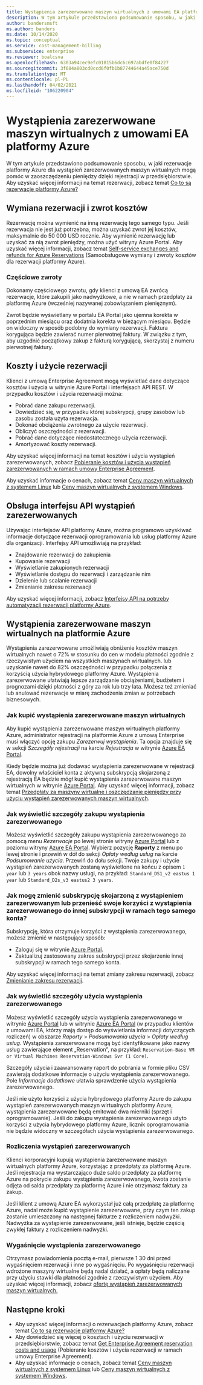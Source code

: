 ```yaml
---
title: Wystąpienia zarezerwowane maszyn wirtualnych z umowami EA platformy Azure
description: W tym artykule przedstawiono podsumowanie sposobu, w jaki rezerwacje platformy Azure dla wystąpień zarezerwowanych maszyn wirtualnych mogą pomóc w zaoszczędzeniu pieniędzy dzięki rejestracji w przedsiębiorstwie.
author: bandersmsft
ms.author: banders
ms.date: 10/14/2020
ms.topic: conceptual
ms.service: cost-management-billing
ms.subservice: enterprise
ms.reviewer: boalcsva
ms.openlocfilehash: 6303a94cec9efc01815b6dc6c697abdfe0f84227
ms.sourcegitcommit: 3f684a803cd0ccd6f0fb1b87744644a45ace750d
ms.translationtype: MT
ms.contentlocale: pl-PL
ms.lasthandoff: 04/02/2021
ms.locfileid: "106220904"
---
```

# <a name="azure-ea-vm-reserved-instances"></a>Wystąpienia zarezerwowane maszyn wirtualnych z umowami EA platformy Azure

W tym artykule przedstawiono podsumowanie sposobu, w jaki rezerwacje platformy Azure dla wystąpień zarezerwowanych maszyn wirtualnych mogą pomóc w zaoszczędzeniu pieniędzy dzięki rejestracji w przedsiębiorstwie. Aby uzyskać więcej informacji na temat rezerwacji, zobacz temat [Co to są rezerwacje platformy Azure?](../reservations/save-compute-costs-reservations.md)

## <a name="reservation-exchanges-and-refunds"></a>Wymiana rezerwacji i zwrot kosztów

Rezerwację można wymienić na inną rezerwację tego samego typu. Jeśli rezerwacja nie jest już potrzebna, można uzyskać zwrot jej kosztów, maksymalnie do 50 000 USD rocznie. Aby wymienić rezerwację lub uzyskać za nią zwrot pieniędzy, można użyć witryny Azure Portal. Aby uzyskać więcej informacji, zobacz temat [Self-service exchanges and refunds for Azure Reservations](../reservations/exchange-and-refund-azure-reservations.md) (Samoobsługowe wymiany i zwroty kosztów dla rezerwacji platformy Azure).

### <a name="partial-refunds"></a>Częściowe zwroty

Dokonamy częściowego zwrotu, gdy klienci z umową EA zwrócą rezerwacje, które zakupili jako nadwyżkowe, a nie w ramach przedpłaty za platformę Azure (wcześniej nazywanej zobowiązaniem pieniężnym).

Zwrot będzie wyświetlany w portalu EA Portal jako ujemna korekta w poprzednim miesiącu oraz dodatnia korekta w bieżącym miesiącu. Będzie on widoczny w sposób podobny do wymiany rezerwacji. Faktura korygująca będzie zawierać numer pierwotnej faktury. W związku z tym, aby uzgodnić początkowy zakup z fakturą korygującą, skorzystaj z numeru pierwotnej faktury.

## <a name="reservation-costs-and-usage"></a>Koszty i użycie rezerwacji

Klienci z umową Enterprise Agreement mogą wyświetlać dane dotyczące kosztów i użycia w witrynie Azure Portal i interfejsach API REST. W przypadku kosztów i użycia rezerwacji można:

- Pobrać dane zakupu rezerwacji.
- Dowiedzieć się, w przypadku której subskrypcji, grupy zasobów lub zasobu została użyta rezerwacja.
- Dokonać obciążenia zwrotnego za użycie rezerwacji.
- Obliczyć oszczędności z rezerwacji.
- Pobrać dane dotyczące niedostatecznego użycia rezerwacji.
- Amortyzować koszty rezerwacji.

Aby uzyskać więcej informacji na temat kosztów i użycia wystąpień zarezerwowanych, zobacz [Pobieranie kosztów i użycia wystąpień zarezerwowanych w ramach umowy Enterprise Agreement](../reservations/understand-reserved-instance-usage-ea.md).

Aby uzyskać informacje o cenach, zobacz temat [Ceny maszyn wirtualnych z systemem Linux](https://azure.microsoft.com/pricing/details/virtual-machines/linux/) lub [Ceny maszyn wirtualnych z systemem Windows](https://azure.microsoft.com/pricing/details/virtual-machines/windows/).

## <a name="reserved-instances-api-support"></a>Obsługa interfejsu API wystąpień zarezerwowanych

Używając interfejsów API platformy Azure, można programowo uzyskiwać informacje dotyczące rezerwacji oprogramowania lub usług platformy Azure dla organizacji. Interfejsy API umożliwiają na przykład:

- Znajdowanie rezerwacji do zakupienia
- Kupowanie rezerwacji
- Wyświetlanie zakupionych rezerwacji
- Wyświetlanie dostępu do rezerwacji i zarządzanie nim
- Dzielenie lub scalanie rezerwacji
- Zmienianie zakresu rezerwacji

Aby uzyskać więcej informacji, zobacz [Interfejsy API na potrzeby automatyzacji rezerwacji platformy Azure](../reservations/reservation-apis.md).

## <a name="azure-reserved-virtual-machine-instances"></a>Wystąpienia zarezerwowane maszyn wirtualnych na platformie Azure

Wystąpienia zarezerwowane umożliwiają obniżenie kosztów maszyn wirtualnych nawet o 72% w stosunku do cen w modelu płatności zgodnie z rzeczywistym użyciem na wszystkich maszynach wirtualnych. lub uzyskanie nawet do 82% oszczędności w przypadku połączenia z korzyścią użycia hybrydowego platformy Azure. Wystąpienia zarezerwowane ułatwiają lepsze zarządzanie obciążeniami, budżetem i prognozami dzięki płatności z góry za rok lub trzy lata. Możesz też zmieniać lub anulować rezerwacje w miarę zachodzenia zmian w potrzebach biznesowych.

### <a name="how-to-buy-reserved-virtual-machine-instances"></a>Jak kupić wystąpienia zarezerwowane maszyn wirtualnych

Aby kupić wystąpienia zarezerwowane maszyn wirtualnych platformy Azure, administrator rejestracji na platformie Azure z umową Enterprise musi włączyć opcję zakupu _Zarezerwuj wystąpienia_. Ta opcja znajduje się w sekcji _Szczegóły rejestracji_ na karcie _Rejestracja_ w witrynie [Azure EA Portal](https://ea.azure.com/).

Kiedy będzie można już dodawać wystąpienia zarezerwowane w rejestracji EA, dowolny właściciel konta z aktywną subskrypcją skojarzoną z rejestracją EA będzie mógł kupić wystąpienia zarezerwowane maszyn wirtualnych w witrynie [Azure Portal](https://aka.ms/reservations). Aby uzyskać więcej informacji, zobacz temat [Przedpłaty za maszyny wirtualne i oszczędzanie pieniędzy przy użyciu wystąpień zarezerwowanych maszyn wirtualnych](../../virtual-machines/prepay-reserved-vm-instances.md).

### <a name="how-to-view-reserved-instance-purchase-details"></a>Jak wyświetlić szczegóły zakupu wystąpienia zarezerwowanego

Możesz wyświetlić szczegóły zakupu wystąpienia zarezerwowanego za pomocą menu _Rezerwacje_ po lewej stronie witryny [Azure Portal](https://aka.ms/reservations) lub z poziomu witryny [Azure EA Portal](https://ea.azure.com/). Wybierz pozycję **Raporty** z menu po lewej stronie i przewiń w dół do sekcji _Opłaty według usług_ na karcie _Podsumowanie użycia_. Przewiń do dołu sekcji. Twoje zakupy i użycie wystąpień zarezerwowanych zostaną wyświetlone na końcu z opisem `1 year` lub `3 years` obok nazwy usługi, na przykład: `Standard_DS1_v2 eastus 1 year` lub `Standard_D2s_v3 eastus2 3 years`.

### <a name="how-can-i-change-the-subscription-associated-with-reserved-instance-or-transfer-my-reserved-instance-benefits-to-a-subscription-under-the-same-account"></a>Jak mogę zmienić subskrypcję skojarzoną z wystąpieniem zarezerwowanym lub przenieść swoje korzyści z wystąpienia zarezerwowanego do innej subskrypcji w ramach tego samego konta?

Subskrypcję, która otrzymuje korzyści z wystąpienia zarezerwowanego, możesz zmienić w następujący sposób:

- Zaloguj się w witrynie [Azure Portal](https://aka.ms/reservations).
- Zaktualizuj zastosowany zakres subskrypcji przez skojarzenie innej subskrypcji w ramach tego samego konta.

Aby uzyskać więcej informacji na temat zmiany zakresu rezerwacji, zobacz [Zmienianie zakresu rezerwacji](../reservations/manage-reserved-vm-instance.md#change-the-reservation-scope).

### <a name="how-to-view-reserved-instance-usage-details"></a>Jak wyświetlić szczegóły użycia wystąpienia zarezerwowanego

Możesz wyświetlić szczegóły użycia wystąpienia zarezerwowanego w witrynie [Azure Portal](https://aka.ms/reservations) lub w witrynie [Azure EA Portal](https://ea.azure.com/) (w przypadku klientów z umowami EA, którzy mają dostęp do wyświetlania informacji dotyczących rozliczeń) w obszarze _Raporty_ > _Podsumowania użycia_ > _Opłaty według usług_. Wystąpienia zarezerwowane mogą być identyfikowane jako nazwy usług zawierające element „Reservation”, na przykład: `Reservation-Base VM or Virtual Machines Reservation-Windows Svr (1 Core)`.

Szczegóły użycia i zaawansowany raport do pobrania w formie pliku CSV zawierają dodatkowe informacje o użyciu wystąpienia zarezerwowanego. Pole _Informacje dodatkowe_ ułatwia sprawdzenie użycia wystąpienia zarezerwowanego.

Jeśli nie użyto korzyści z użycia hybrydowego platformy Azure do zakupu wystąpień zarezerwowanych maszyn wirtualnych platformy Azure, wystąpienia zarezerwowane będą emitować dwa mierniki (sprzęt i oprogramowanie). Jeśli do zakupu wystąpienia zarezerwowanego użyto korzyści z użycia hybrydowego platformy Azure, licznik oprogramowania nie będzie widoczny w szczegółach użycia wystąpienia zarezerwowanego.

### <a name="reserved-instance-billing"></a>Rozliczenia wystąpień zarezerwowanych

Klienci korporacyjni kupują wystąpienia zarezerwowane maszyn wirtualnych platformy Azure, korzystając z przedpłaty za platformę Azure. Jeśli rejestracja ma wystarczająco duże saldo przedpłaty za platformę Azure na pokrycie zakupu wystąpienia zarezerwowanego, kwota zostanie odjęta od salda przedpłaty za platformę Azure i nie otrzymasz faktury za zakup.

Jeśli klient z umową Azure EA wykorzystał już całą przedpłatę za platformę Azure, nadal może kupić wystąpienie zarezerwowane, przy czym ten zakup zostanie umieszczony na następnej fakturze z rozliczeniem nadwyżki. Nadwyżka za wystąpienie zarezerwowane, jeśli istnieje, będzie częścią zwykłej faktury z rozliczeniem nadwyżki.

### <a name="reserved-instance-expiration"></a>Wygaśnięcie wystąpienia zarezerwowanego

Otrzymasz powiadomienia pocztą e-mail, pierwsze 1 30 dni przed wygaśnięciem rezerwacji i inne po wygaśnięciu. Po wygaśnięciu rezerwacji wdrożone maszyny wirtualne będą nadal działać, a opłaty będą naliczane przy użyciu stawki dla płatności zgodnie z rzeczywistym użyciem. Aby uzyskać więcej informacji, zobacz [ofertę wystąpień zarezerwowanych maszyn wirtualnych.](https://azure.microsoft.com/pricing/reserved-vm-instances/)

## <a name="next-steps"></a>Następne kroki

- Aby uzyskać więcej informacji o rezerwacjach platformy Azure, zobacz temat [Co to są rezerwacje platformy Azure?](../reservations/save-compute-costs-reservations.md)
- Aby dowiedzieć się więcej o kosztach i użyciu rezerwacji w przedsiębiorstwie, zobacz temat [Get Enterprise Agreement reservation costs and usage](../reservations/understand-reserved-instance-usage-ea.md) (Pobieranie kosztów i użycia rezerwacji w ramach umowy Enterprise Agreement).
- Aby uzyskać informacje o cenach, zobacz temat [Ceny maszyn wirtualnych z systemem Linux](https://azure.microsoft.com/pricing/details/virtual-machines/linux/) lub [Ceny maszyn wirtualnych z systemem Windows](https://azure.microsoft.com/pricing/details/virtual-machines/windows/).
